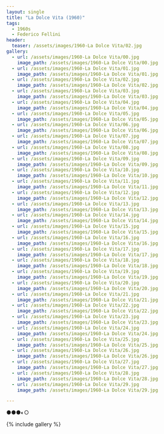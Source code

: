 ```yaml
---
layout: single
title: "La Dolce Vita (1960)"
tags:
  - 1960s 
  - Federico Fellini
header:
  teaser: /assets/images/1960-La Dolce Vita/02.jpg
gallery:
  - url: /assets/images/1960-La Dolce Vita/00.jpg
    image_path: /assets/images/1960-La Dolce Vita/00.jpg  
  - url: /assets/images/1960-La Dolce Vita/01.jpg
    image_path: /assets/images/1960-La Dolce Vita/01.jpg
  - url: /assets/images/1960-La Dolce Vita/02.jpg
    image_path: /assets/images/1960-La Dolce Vita/02.jpg
  - url: /assets/images/1960-La Dolce Vita/03.jpg
    image_path: /assets/images/1960-La Dolce Vita/03.jpg
  - url: /assets/images/1960-La Dolce Vita/04.jpg
    image_path: /assets/images/1960-La Dolce Vita/04.jpg
  - url: /assets/images/1960-La Dolce Vita/05.jpg
    image_path: /assets/images/1960-La Dolce Vita/05.jpg
  - url: /assets/images/1960-La Dolce Vita/06.jpg
    image_path: /assets/images/1960-La Dolce Vita/06.jpg
  - url: /assets/images/1960-La Dolce Vita/07.jpg
    image_path: /assets/images/1960-La Dolce Vita/07.jpg
  - url: /assets/images/1960-La Dolce Vita/08.jpg
    image_path: /assets/images/1960-La Dolce Vita/08.jpg
  - url: /assets/images/1960-La Dolce Vita/09.jpg
    image_path: /assets/images/1960-La Dolce Vita/09.jpg
  - url: /assets/images/1960-La Dolce Vita/10.jpg
    image_path: /assets/images/1960-La Dolce Vita/10.jpg
  - url: /assets/images/1960-La Dolce Vita/11.jpg
    image_path: /assets/images/1960-La Dolce Vita/11.jpg
  - url: /assets/images/1960-La Dolce Vita/12.jpg
    image_path: /assets/images/1960-La Dolce Vita/12.jpg
  - url: /assets/images/1960-La Dolce Vita/13.jpg
    image_path: /assets/images/1960-La Dolce Vita/13.jpg
  - url: /assets/images/1960-La Dolce Vita/14.jpg
    image_path: /assets/images/1960-La Dolce Vita/14.jpg
  - url: /assets/images/1960-La Dolce Vita/15.jpg
    image_path: /assets/images/1960-La Dolce Vita/15.jpg
  - url: /assets/images/1960-La Dolce Vita/16.jpg
    image_path: /assets/images/1960-La Dolce Vita/16.jpg
  - url: /assets/images/1960-La Dolce Vita/17.jpg
    image_path: /assets/images/1960-La Dolce Vita/17.jpg
  - url: /assets/images/1960-La Dolce Vita/18.jpg
    image_path: /assets/images/1960-La Dolce Vita/18.jpg
  - url: /assets/images/1960-La Dolce Vita/19.jpg
    image_path: /assets/images/1960-La Dolce Vita/19.jpg
  - url: /assets/images/1960-La Dolce Vita/20.jpg
    image_path: /assets/images/1960-La Dolce Vita/20.jpg
  - url: /assets/images/1960-La Dolce Vita/21.jpg
    image_path: /assets/images/1960-La Dolce Vita/21.jpg
  - url: /assets/images/1960-La Dolce Vita/22.jpg
    image_path: /assets/images/1960-La Dolce Vita/22.jpg
  - url: /assets/images/1960-La Dolce Vita/23.jpg
    image_path: /assets/images/1960-La Dolce Vita/23.jpg
  - url: /assets/images/1960-La Dolce Vita/24.jpg
    image_path: /assets/images/1960-La Dolce Vita/24.jpg
  - url: /assets/images/1960-La Dolce Vita/25.jpg
    image_path: /assets/images/1960-La Dolce Vita/25.jpg
  - url: /assets/images/1960-La Dolce Vita/26.jpg
    image_path: /assets/images/1960-La Dolce Vita/26.jpg
  - url: /assets/images/1960-La Dolce Vita/27.jpg
    image_path: /assets/images/1960-La Dolce Vita/27.jpg
  - url: /assets/images/1960-La Dolce Vita/28.jpg
    image_path: /assets/images/1960-La Dolce Vita/28.jpg
  - url: /assets/images/1960-La Dolce Vita/29.jpg
    image_path: /assets/images/1960-La Dolce Vita/29.jpg

---
```

●●●◐○

{% include gallery %}

